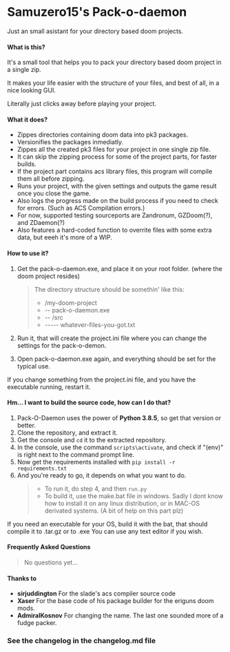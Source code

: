 # Samuzero15's Pack-o-daemon 
Just an small asistant for your directory based doom projects.
#### What is this?
It's a small tool that helps you to pack your directory based doom project in a single zip.

It makes your life easier with the structure of your files, and best of all, 
in a nice looking GUI. 

Literally just clicks away before playing your project.

#### What it does?
* Zippes directories containing doom data into pk3 packages.
* Versionifies the packages inmediatly.
* Zippes all the created pk3 files for your project in one single zip file.
* It can skip the zipping process for some of the project parts, for faster builds.
* If the project part contains acs library files, this program will compile them all before zipping.
* Runs your project, with the given settings and outputs the game result once you close the game.
* Also logs the progress made on the build process if you need to check for errors. (Such as ACS Compilation errors.)
* For now, supported testing sourceports are Zandronum, GZDoom(?), and ZDaemon(?)
* Also features a hard-coded function to overrite files with some extra data, but eeeh it's more of a WIP.

#### How to use it?
1. Get the pack-o-daemon.exe, and place it on your root folder. (where the doom project resides)
	> The directory structure should be somethin' like this:
	> * /my-doom-project
	> * -- pack-o-daemon.exe
	> * -- /src
	> * ----- whatever-files-you-got.txt
	
2. Run it, that will create the project.ini file where you can change the settings for the pack-o-demon.
3. Open pack-o-daemon.exe again, and everything should be set for the typical use.

If you change something from the project.ini file, and you have the executable running, restart it.

#### Hm... I want to build the source code, how can I do that?
1. Pack-O-Daemon uses the power of **Python 3.8.5**, so get that version or better.
2. Clone the repository, and extract it.
3. Get the console and ```cd``` it to the extracted repository.
4. In the console, use the command ```scripts\activate```, and check if "(env)" is right next to the command prompt line.
5. Now get the requirements installed with ```pip install -r requirements.txt```
6. And you're ready to go, it depends on what you want to do.
	> * To run it, do step 4, and then ```run.py```
	> * To build it, use the make.bat file in windows. Sadly I dont know how to install it on any linux distribution, or in MAC-OS derivated systems. (A bit of help on this part plz)

If you need an executable for your OS, build it with the bat, that should compile it to .tar.gz or to .exe
You can use any text editor if you wish.

#### Frequently Asked Questions
> No questions yet...

#### Thanks to
* **sirjuddington** For the slade's acs compiler source code
* **Xaser** For the base code of his package builder for the eriguns doom mods.
* **AdmiralKosnov** For changing the name. The last one sounded more of a fudge packer. 

### See the changelog in the changelog.md file


